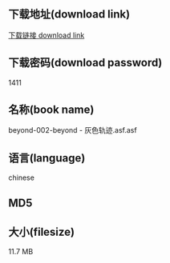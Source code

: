 ## 下载地址(download link)
[下载链接 download link](https://tutu365.netlify.app/?s=beyond-002-beyond+-+%E7%81%B0%E8%89%B2%E8%BD%A8%E8%BF%B9.asf)

## 下载密码(download password)
1411

## 名称(book name)
beyond-002-beyond - 灰色轨迹.asf.asf

## 语言(language)
chinese

## MD5


## 大小(filesize)
11.7 MB
